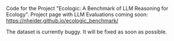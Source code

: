 Code for the Project "Ecologic: A Benchmark of LLM Reasoning for Ecology". 
Project page with LLM Evaluations coming soon: https://nheider.github.io/ecologic_benchmark/ 

The dataset is currently buggy. It will be fixed as soon as possible.
